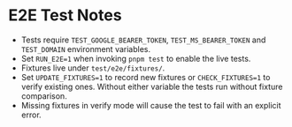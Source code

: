 # E2E Test Notes

- Tests require `TEST_GOOGLE_BEARER_TOKEN`, `TEST_MS_BEARER_TOKEN` and
  `TEST_DOMAIN` environment variables.
- Set `RUN_E2E=1` when invoking `pnpm test` to enable the live tests.
- Fixtures live under `test/e2e/fixtures/`.
- Set `UPDATE_FIXTURES=1` to record new fixtures or `CHECK_FIXTURES=1` to
  verify existing ones. Without either variable the tests run without fixture
  comparison.
- Missing fixtures in verify mode will cause the test to fail with an explicit
  error.
